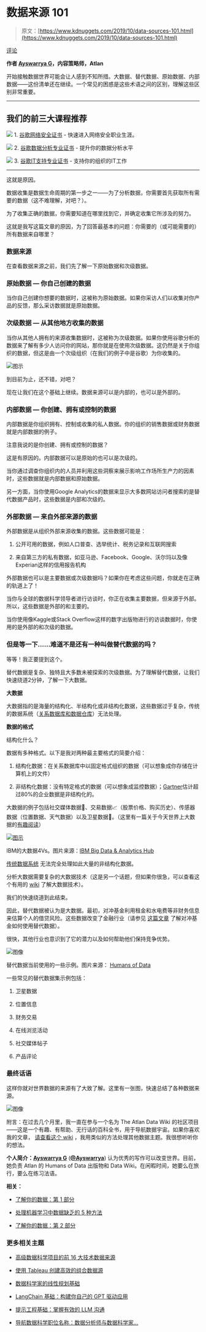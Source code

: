 # 数据来源 101

> 原文：[https://www.kdnuggets.com/2019/10/data-sources-101.html](https://www.kdnuggets.com/2019/10/data-sources-101.html)

[评论](#comments)

**作者 [Ayswarrya G](https://www.linkedin.com/in/ayswarrya/)，内容策略师，Atlan**

开始接触数据世界可能会让人感到不知所措。大数据、替代数据、原始数据、内部数据——这份清单还在继续。一个常见的困惑是这些术语之间的区别，理解这些区别非常重要。

* * *

## 我们的前三大课程推荐

![](../Images/0244c01ba9267c002ef39d4907e0b8fb.png) 1\. [谷歌网络安全证书](https://www.kdnuggets.com/google-cybersecurity) - 快速进入网络安全职业生涯。

![](../Images/e225c49c3c91745821c8c0368bf04711.png) 2\. [谷歌数据分析专业证书](https://www.kdnuggets.com/google-data-analytics) - 提升你的数据分析水平

![](../Images/0244c01ba9267c002ef39d4907e0b8fb.png) 3\. [谷歌IT支持专业证书](https://www.kdnuggets.com/google-itsupport) - 支持你的组织的IT工作

* * *

这就是原因。

数据收集是数据生命周期的第一步之一——为了分析数据，你需要首先获取所有需要的数据（这不难理解，对吧？）。

为了收集正确的数据，你需要知道在哪里找到它，并确定收集它所涉及的努力。

这就是我写这篇文章的原因，为了回答最基本的问题：你需要的（或可能需要的）所有数据来自哪里？

### 数据来源

在查看数据来源之前，我们先了解一下原始数据和次级数据。

### 原始数据 — 你自己创建的数据

当你自己创建你想要的数据时，这被称为原始数据。如果你采访人们以收集对你产品的反馈，那么采访数据就是原始数据。

### 次级数据 — 从其他地方收集的数据

当你从其他人拥有的来源收集数据时，这被称为次级数据。如果你使用谷歌分析的数据来了解有多少人访问你的网站，那你就是在使用次级数据。这仍然是关于你组织的数据，但这是由一个次级组织（在我们的例子中是谷歌）为你收集的。

![图示](../Images/8dfed2e739ecf957ca62c9a75b2aeac4.png)

到目前为止，还不错，对吧？

现在让我们在这个基础上继续。数据来源可以是内部的，也可以是外部的。

### 内部数据 — 你创建、拥有或控制的数据

内部数据是你组织拥有、控制或收集的私人数据。你的组织的销售数据或财务数据就是内部数据的例子。

注意我说的是你创建、拥有或控制的数据？

这是有原因的。内部数据可以是原始的也可以是次级的。

当你通过调查你组织内的人员并利用这些洞察来展示影响工作场所生产力的因素时，这些数据就是内部数据和原始数据。

另一方面，当你使用Google Analytics的数据来显示大多数网站访问者搜索的是替代数据产品时，这些数据是内部和次级的。

### 外部数据 — 来自外部来源的数据

外部数据是从组织外部来源收集的数据。这些数据可能是：

1.  公开可用的数据，例如人口普查、选举统计、税务记录和互联网搜索

1.  来自第三方的私有数据，如亚马逊、Facebook、Google、沃尔玛以及像Experian这样的信用报告机构

外部数据也可以是主要数据或次级数据吗？如果你在考虑这些问题，你就走在正确的轨道上了！

当你与全球的数据科学领导者进行访谈时，你正在收集主要数据，但来源于外部。所以，这些数据是外部的和主要的。

当你使用像Kaggle或Stack Overflow这样的数字出版物进行的访谈数据时，你使用的是外部的和次级的数据。

### 但是等一下……难道不是还有一种叫做替代数据的吗？

等等！我正要提到这个。

替代数据是复杂、独特且大多数未被探索的次级数据。为了理解替代数据，让我们快速绕道2分钟，了解一下大数据。

**大数据**

大数据指的是海量的结构化、半结构化或非结构化数据，这些数据过于复杂，传统的数据系统（[关系数据库和数据仓库](https://www.google.com/url?q=https://wiki.atlan.com/data-repository&sa=D&ust=1569918282394000)）无法处理。

**数据的格式**

结构化什么？

数据有多种格式。以下是我对两种最主要格式的简要介绍：

1.  结构化数据：在关系数据库中以固定格式组织的数据（可以想象成你存储在计算机上的文件）

1.  非结构化数据：没有特定格式的数据（可以想象成监控数据）；[Gartner](https://www.google.com/url?q=https://www.forbes.com/sites/forbestechcouncil/2017/06/05/the-big-unstructured-data-problem/%2376fa13e4493a&sa=D&ust=1569918282395000)估计超过80%的企业数据是非结构化的。

大数据的例子包括社交媒体数据📱、交易数据📈（股票价格、购买历史）、传感器数据（位置数据、天气数据）以及卫星数据📡。（这里有一篇关于今天世界上大数据的[有趣阅读](https://www.google.com/url?q=https://www.domo.com/solution/data-never-sleeps-6&sa=D&ust=1569918282396000)）

[![图示](../Images/a408be87a618f15ad12499ba9643dafa.png)](https://i.ibb.co/Nx9n8rb/image4.jpg)

IBM的大数据4Vs。图片来源：[IBM Big Data & Analytics Hub](https://www.google.com/url?q=https://www.ibmbigdatahub.com/sites/default/files/infographic_file/4-Vs-of-big-data.jpg&sa=D&ust=1569918282396000)

[传统数据系统](https://www.google.com/url?q=http://www.pearsonitcertification.com/articles/article.aspx?p%3D2427073%26seqNum%3D2&sa=D&ust=1569918282397000) 无法完全处理如此大量的非结构化数据。

分析大数据需要复杂的大数据技术（这是另一个话题，但如果你很急，可以查看这个有用的 [wiki](https://www.google.com/url?q=https://wiki.atlan.com/big-data/big-data-technologies&sa=D&ust=1569918282397000) 了解大数据技术）。

我们的快速绕道到此结束。

因此，替代数据被认为是大数据。最初，对冲基金利用租金和水电费等非财务信息来估算个人的借贷风险。这些数据改变了金融行业（请参见 [这篇文章](https://www.google.com/url?q=https://edition.cnn.com/2019/07/10/investing/hedge-fund-drones-alternative-data/index.html&sa=D&ust=1569918282398000) 了解对冲基金如何使用替代数据）。

很快，其他行业也意识到了它的潜力以及如何帮助他们保持竞争优势。

![图像](../Images/a42ca8affcc97033cd3a23e728369a01.png)

替代数据当前使用的一些示例。图片来源： [Humans of Data](https://www.google.com/url?q=https://humansofdata.atlan.com/2018/07/what-is-alternative-data/&sa=D&ust=1569918282398000)

一些常见的替代数据集示例包括：

1.  卫星数据

1.  位置信息

1.  财务交易

1.  在线浏览活动

1.  社交媒体帖子

1.  产品评论

### 最终话语

这样你就对世界数据的来源有了大致了解。这里有一张图，快速总结了各种数据来源。

![图像](../Images/82b7cb31f046f0e8913c00b578f37a43.png)

附言：在过去几个月里，我一直在参与一个名为 The Atlan Data Wiki 的社区项目——这是一个有趣、有帮助、无行话的百科全书，用于导航数据宇宙。如果你喜欢我的文章， [请查看这个 wiki](https://www.google.com/url?q=http://wiki.atlan.com&sa=D&ust=1569918282400000) ，我用类似的方法处理其他数据主题。我很想听听你的想法。

**个人简介：[Ayswarrya G](https://www.linkedin.com/in/ayswarrya/)** ([**@Ayswarrya**](https://twitter.com/Ayswarrya)) 认为优秀的写作可以改变世界。目前，她负责 Atlan 的 Humans of Data 出版物和 Data Wiki。在闲暇时间，她要么在旅行，要么在练习法语。

**相关：**

+   [了解你的数据：第 1 部分](/2019/09/know-data-part-1.html)

+   [处理机器学习中数据缺乏的 5 种方法](/2019/06/5-ways-lack-data-machine-learning.html)

+   [了解你的数据：第 2 部分](/2019/10/know-data-part-2.html)

### 更多相关主题

+   [高级数据科学项目的前 16 大技术数据来源](https://www.kdnuggets.com/top-16-technical-data-sources-for-advanced-data-science-projects)

+   [使用 Tableau 创建高效的组合数据源](https://www.kdnuggets.com/2022/05/create-efficient-combined-data-sources-tableau.html)

+   [数据科学家的线性规划基础](https://www.kdnuggets.com/2023/02/linear-programming-101-data-scientists.html)

+   [LangChain 基础：构建你自己的 GPT 驱动应用](https://www.kdnuggets.com/2023/04/langchain-101-build-gptpowered-applications.html)

+   [提示工程基础：掌握有效的 LLM 沟通](https://www.kdnuggets.com/prompt-engineering-101-mastering-effective-llm-communication)

+   [导航数据科学职位名称：数据分析师与数据科学家…](https://www.kdnuggets.com/navigating-data-science-job-titles-data-analyst-vs-data-scientist-vs-data-engineer)
